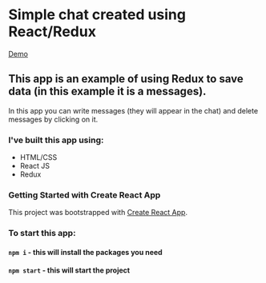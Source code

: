 # Simple chat created using React/Redux

[Demo](https://zhannapopenko.github.io/chat/)
## This app is an example of using Redux to save data (in this example it is a messages).

In this app you can write messages (they will appear in the chat) and delete messages by clicking on it.

### I've built this app using:

- HTML/CSS
- React JS
- Redux

### Getting Started with Create React App

This project was bootstrapped with [Create React App](https://github.com/facebook/create-react-app).
### To start this app:

#### `npm i` - this will install the packages you need
#### `npm start` - this will start the project
